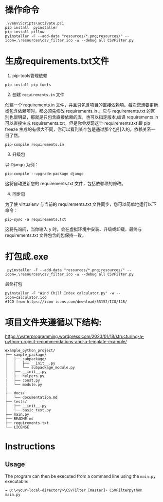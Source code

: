 
# 操作命令

```
.\venv\Scripts\activate.ps1
pip install  pyinstaller
pip install pillow
pyinstaller -F --add-data "resources/*.png;resources/" --icon=.\resources\csv_filter.ico -w --debug all CSVFilter.py
```

# 生成requirements.txt文件

1. pip-tools管理依赖

```
pip install pip-tools
```

2. 创建 `requirements.in` 文件

创建一个 requirements.in 文件，并且只包含项目的直接依赖项。每次您想要更新或包含依赖项时，都必须先修改 requirements.in 。它与 requirements.txt 的区别也很明显，那就是只包含直接依赖的库，也可以指定版本,编译 requirements.in 可以直接生成 requirements.txt，但是你会发现这个 requirements.txt 跟 pip freeze 生成的有很大不同，你可以看到某个包是通过那个包引入的，依赖关系一目了然。

```
pip-compile requirements.in
```

3. 升级包

以 Django 为例：

```
pip-compile --upgrade-package django
```

这将自动更新您的 requirements.txt 文件，包括依赖项的修改。

4. 同步包

为了使 virtualenv 与当前的 requirements.txt 文件同步，您可以简单地运行以下命令：

```
pip-sync -a requirements.txt
```

这将先询问，当你输入 y 时，会在虚拟环境中安装、升级或卸载，最终与 requirements.txt 文件包含的包保持一致。

# 打包成.exe

```
 pyinstaller -F --add-data "resources/*.png;resources/" --icon=.\resources\csv_filter.ico -w --debug all CSVFilter.py
```

最终打包

```
pyinstaller -F "Wind Chill Index calculator.py" -w --icon=calculator.ico
#ICO from https://icon-icons.com/download/53152/ICO/128/
```

# 项目文件夹遵循以下结构:

https://waterprogramming.wordpress.com/2023/01/18/structuring-a-python-project-recommendations-and-a-template-example/

```
example_python_project/ 
├── sample_package/ 
│   ├── subpackage/ 
│   │   ├── __init__.py 
│   │   └── subpackage_module.py 
│   ├── __init__.py 
│   ├── helpers.py 
|   ├── const.py 
│   └── module.py 
|   
├── docs/ 
│   └── documentation.md 
├── tests/ 
│   ├── __init__.py 
│   └── basic_test.py 
├── main.py 
├── README.md 
├── requirements.txt 
└── LICENSE
```

# Instructions

## Usage

The program can then be executed from a command line using the `main.py` executable:

```
→ D:\<your-local-directory>\CSVFilter [master]› CSVFilterpython main.py
```